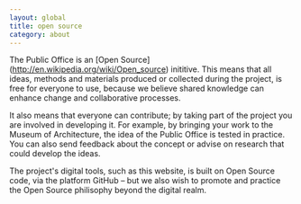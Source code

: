 ```yaml
---
layout: global
title: open source
category: about
---
```


The Public Office is an [Open Source] (http://en.wikipedia.org/wiki/Open_source) inititive. This means that all ideas, methods and materials produced or collected during the project, is free for everyone to use, because we believe shared knowledge can enhance change and collaborative processes. 

It also means that everyone can contribute; by taking part of the project you are involved in developing it. For example, by bringing your work to the Museum of Architecture, the idea of ​​the Public Office is tested in practice. You can also send feedback about the concept or advise on research that could develop the ideas. 

The project's digital tools, such as this website, is built on Open Source code, via the platform GitHub – but we also wish to promote and practice the Open Source philisophy beyond the digital realm.